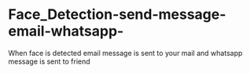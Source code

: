 # Face_Detection-send-message-email-whatsapp-
When face is detected email message is sent to your mail and whatsapp message is sent to friend
